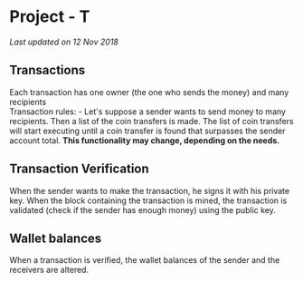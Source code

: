 <h1>Project - T</h1>
<i>Last updated on 12 Nov 2018</i>

<h2>Transactions</h2>
Each transaction has one owner (the one who sends the money) and many recipients<br>
Transaction rules:
- Let's suppose a sender wants to send money to many recipients. Then a list of the coin
transfers is made. The list of coin transfers will start executing until a coin transfer is
found that surpasses the sender account total. <b>This functionality may change, depending on 
the needs.</b>

<h2>Transaction Verification </h2>
When the sender wants to make the transaction, he signs it with his private key.
When the block containing the transaction is mined, the transaction is validated (check if the sender
has enough money) using the public key.

<h2>Wallet balances</h2>
When a transaction is verified, the wallet balances of the sender and the receivers are altered.
